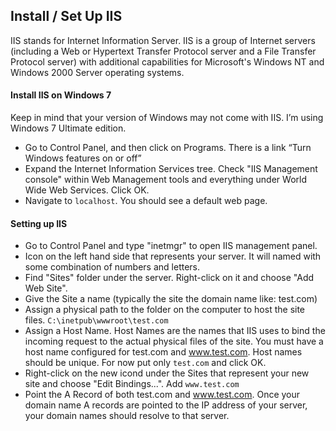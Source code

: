 ## Install / Set Up IIS
IIS stands for Internet Information Server. IIS is a group of Internet servers (including a Web or Hypertext Transfer Protocol server and a File Transfer Protocol server) with additional capabilities for Microsoft's Windows NT and Windows 2000 Server operating systems.

#### Install IIS on Windows 7
Keep in mind that your version of Windows may not come with IIS. I’m using Windows 7 Ultimate edition.
- Go to Control Panel, and then click on Programs. There is a link “Turn Windows features on or off”
- Expand the Internet Information Services tree. Check "IIS Management console" within Web Management tools and everything under World Wide Web Services. Click OK.
- Navigate to ```localhost```. You should see a default web page.

#### Setting up IIS
- Go to Control Panel and type "inetmgr" to open IIS management panel.
- Icon on the left hand side that represents your server. It will named with some combination of numbers and letters.
- Find "Sites" folder under the server. Right-click on it and choose "Add Web Site".
- Give the Site a name (typically the site the domain name like: test.com)
- Assign a physical path to the folder on the computer to host the site files. ```C:\inetpub\wwwroot\test.com```
- Assign a Host Name. Host Names are the names that IIS uses to bind the incoming request to the actual physical files of the site. You must have a host name configured for test.com and www.test.com. Host names should be unique. For now put only ```test.com``` and click OK. 
- Right-click on the new icond under the Sites that represent your new site and choose "Edit Bindings...". Add ```www.test.com```
- Point the A Record of both test.com and www.test.com. Once your domain name A records are pointed to the IP address of your server, your domain names should resolve to that server.
 
